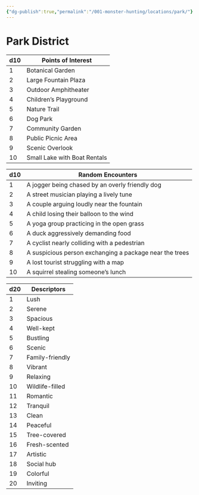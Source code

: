```yaml
---
{"dg-publish":true,"permalink":"/001-monster-hunting/locations/park/"}
---
```


# **Park District**

| d10 | Points of Interest           |
| --- | ---------------------------- |
| 1   | Botanical Garden             |
| 2   | Large Fountain Plaza         |
| 3   | Outdoor Amphitheater         |
| 4   | Children’s Playground        |
| 5   | Nature Trail                 |
| 6   | Dog Park                     |
| 7   | Community Garden             |
| 8   | Public Picnic Area           |
| 9   | Scenic Overlook              |
| 10  | Small Lake with Boat Rentals |

|d10|Random Encounters|
|---|---|
|1|A jogger being chased by an overly friendly dog|
|2|A street musician playing a lively tune|
|3|A couple arguing loudly near the fountain|
|4|A child losing their balloon to the wind|
|5|A yoga group practicing in the open grass|
|6|A duck aggressively demanding food|
|7|A cyclist nearly colliding with a pedestrian|
|8|A suspicious person exchanging a package near the trees|
|9|A lost tourist struggling with a map|
|10|A squirrel stealing someone’s lunch|

|d20|Descriptors|
|---|---|
|1|Lush|
|2|Serene|
|3|Spacious|
|4|Well-kept|
|5|Bustling|
|6|Scenic|
|7|Family-friendly|
|8|Vibrant|
|9|Relaxing|
|10|Wildlife-filled|
|11|Romantic|
|12|Tranquil|
|13|Clean|
|14|Peaceful|
|15|Tree-covered|
|16|Fresh-scented|
|17|Artistic|
|18|Social hub|
|19|Colorful|
|20|Inviting|
